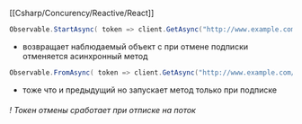 [[Csharp/Concurency/Reactive/React]]
```cs
Observable.StartAsync( token => client.GetAsync("http://www.example.com/", token));
```
- возвращает наблюдаемый объект с при отмене подписки отменяется асинхронный метод
```cs
Observable.FromAsync( token => client.GetAsync("http://www.example.com/", token));
```
- тоже что и предыдущий но запускает метод только при подписке
 ###### ! Токен отмены сработает при отписке на поток